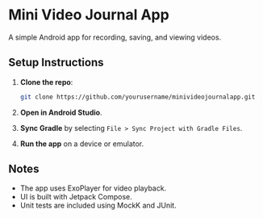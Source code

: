 
# Mini Video Journal App

A simple Android app for recording, saving, and viewing videos.

## Setup Instructions

1. **Clone the repo**:
   ```bash
   git clone https://github.com/yourusername/minivideojournalapp.git
   ```

2. **Open in Android Studio**.

3. **Sync Gradle** by selecting `File > Sync Project with Gradle Files`.

4. **Run the app** on a device or emulator.

## Notes

- The app uses ExoPlayer for video playback.
- UI is built with Jetpack Compose.
- Unit tests are included using MockK and JUnit.

